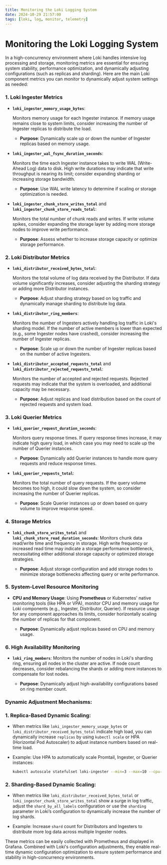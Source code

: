 ```yaml
---
title: Monitoring the Loki Logging System
date: 2024-10-29 21:57:00
tags: [loki, log, monitor, telemetry]
---
```

# Monitoring the Loki Logging System

In a high-concurrency environment where Loki handles intensive log processing and storage, monitoring metrics are essential for ensuring system stability, performance optimization, and dynamically adjusting configurations (such as replicas and sharding). Here are the main Loki component metrics you can monitor to dynamically adjust system settings as needed:

### 1. **Loki Ingester Metrics**

- **`loki_ingester_memory_usage_bytes`**:
    
    Monitors memory usage for each Ingester instance. If memory usage remains close to system limits, consider increasing the number of Ingester replicas to distribute the load.
    
    - **Purpose**: Dynamically scale up or down the number of Ingester replicas based on memory usage.
  
- **`loki_ingester_wal_fsync_duration_seconds`**:
    
    Monitors the time each Ingester instance takes to write WAL (Write-Ahead Log) data to disk. High write durations may indicate that write throughput is nearing its limit; consider expanding sharding or increasing storage bandwidth.
    
    - **Purpose**: Use WAL write latency to determine if scaling or storage optimization is needed.
  
- **`loki_ingester_chunk_store_writes_total`** and **`loki_ingester_chunk_store_reads_total`**:
    
    Monitors the total number of chunk reads and writes. If write volume spikes, consider expanding the storage layer by adding more storage nodes to improve write performance.
    
    - **Purpose**: Assess whether to increase storage capacity or optimize storage performance.

### 2. **Loki Distributor Metrics**

- **`loki_distributor_received_bytes_total`**:
    
    Monitors the total volume of log data received by the Distributor. If data volume significantly increases, consider adjusting the sharding strategy or adding more Distributor instances.
    
    - **Purpose**: Adjust sharding strategy based on log traffic and dynamically manage sharding to distribute log data.
  
- **`loki_distributor_ring_members`**:
    
    Monitors the number of Ingesters actively handling log traffic in Loki's sharding model. If the number of active members is lower than expected (e.g., some Ingester nodes have crashed), consider increasing the number of Ingester replicas.
    
    - **Purpose**: Scale up or down the number of Ingester replicas based on the number of active Ingesters.
  
- **`loki_distributor_accepted_requests_total`** and **`loki_distributor_rejected_requests_total`**:
    
    Monitors the number of accepted and rejected requests. Rejected requests may indicate that the system is overloaded, and additional capacity may be necessary.
    
    - **Purpose**: Adjust replicas and load distribution based on the count of rejected requests and system load.

### 3. **Loki Querier Metrics**

- **`loki_querier_request_duration_seconds`**:
    
    Monitors query response times. If query response times increase, it may indicate high query load, in which case you may need to scale up the number of Querier instances.
    
    - **Purpose**: Dynamically add Querier instances to handle more query requests and reduce response times.
  
- **`loki_querier_requests_total`**:
    
    Monitors the total number of query requests. If the query volume becomes too high, it could slow down the system, so consider increasing the number of Querier replicas.
    
    - **Purpose**: Scale Querier instances up or down based on query volume to improve response speed.

### 4. **Storage Metrics**

- **`loki_chunk_store_writes_total`** and **`loki_chunk_store_read_duration_seconds`**: Monitors chunk data read/write time and frequency in storage. High write frequency or increased read time may indicate a storage performance bottleneck, necessitating either additional storage capacity or optimized storage strategies.
  
    - **Purpose**: Adjust storage configuration and add storage nodes to minimize storage bottlenecks affecting query or write performance.

### 5. **System-Level Resource Monitoring**

- **CPU and Memory Usage**: Using **Prometheus** or Kubernetes' native monitoring tools (like HPA or VPA), monitor CPU and memory usage for Loki components (e.g., Ingester, Distributor, Querier). If resource usage for any component approaches its limits, consider horizontally scaling the number of replicas for that component.
  
    - **Purpose**: Dynamically adjust replicas based on CPU and memory usage.

### 6. **High Availability Monitoring**

- **`loki_ring_members`**: Monitors the number of nodes in Loki's sharding ring, ensuring all nodes in the cluster are active. If node count decreases, consider rebalancing the shards or adding more instances to compensate for lost nodes.
  
    - **Purpose**: Dynamically adjust high-availability configurations based on ring member count.

### Dynamic Adjustment Mechanisms:

### 1. **Replica-Based Dynamic Scaling**:

- When metrics like `loki_ingester_memory_usage_bytes` or `loki_distributor_received_bytes_total` indicate high load, you can dynamically increase `replicas` by using `kubectl scale` or HPA (Horizontal Pod Autoscaler) to adjust instance numbers based on real-time load.
  
- Example: Use HPA to automatically scale Promtail, Ingester, or Querier instances:
    
    ```bash
    kubectl autoscale statefulset loki-ingester --min=3 --max=10 --cpu-percent=80
    ```

### 2. **Sharding-Based Dynamic Scaling**:

- When metrics like `loki_distributor_received_bytes_total` or `loki_ingester_chunk_store_writes_total` show a surge in log traffic, adjust the `shard_by_all_labels` configuration or use the `sharding` parameter in Loki’s configuration to dynamically increase the number of log shards.
  
- Example: Increase `shard` count for Distributors and Ingesters to distribute more log data across multiple Ingester nodes.

These metrics can be easily collected with Prometheus and displayed in Grafana. Combined with Loki's configuration adjustments, they enable real-time dynamic configuration optimization to ensure system performance and stability in high-concurrency environments.
